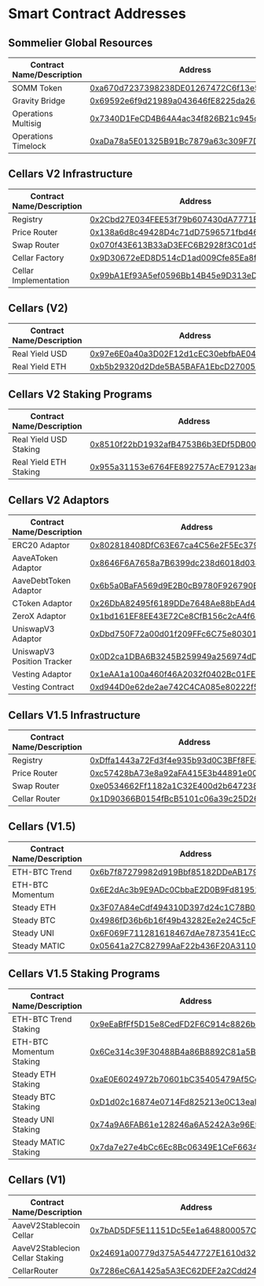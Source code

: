 # Smart Contract Addresses

## Sommelier Global Resources

<table><thead><tr><th width="290">Contract Name/Description</th><th>Address</th></tr></thead><tbody><tr><td>SOMM Token</td><td><a href="https://etherscan.io/address/0xa670d7237398238DE01267472C6f13e5B8010FD1">0xa670d7237398238DE01267472C6f13e5B8010FD1</a></td></tr><tr><td>Gravity Bridge</td><td><a href="https://etherscan.io/address/0x69592e6f9d21989a043646fe8225da2600e5a0f7">0x69592e6f9d21989a043646fE8225da2600e5A0f7</a></td></tr><tr><td>Operations Multisig</td><td><a href="https://etherscan.io/address/0x7340D1FeCD4B64A4ac34f826B21c945d44d7407F">0x7340D1FeCD4B64A4ac34f826B21c945d44d7407F</a></td></tr><tr><td>Operations Timelock</td><td><a href="https://etherscan.io/address/0xada78a5e01325b91bc7879a63c309f7d54d42950#code">0xaDa78a5E01325B91Bc7879a63c309F7D54d42950</a></td></tr></tbody></table>

## Cellars V2 Infrastructure

<table><thead><tr><th width="290">Contract Name/Description</th><th>Address</th></tr></thead><tbody><tr><td>Registry</td><td><a href="https://etherscan.io/address/0x2Cbd27E034FEE53f79b607430dA7771B22050741">0x2Cbd27E034FEE53f79b607430dA7771B22050741</a></td></tr><tr><td>Price Router</td><td><a href="https://etherscan.io/address/0x138a6d8c49428D4c71dD7596571fbd4699C7D3DA">0x138a6d8c49428D4c71dD7596571fbd4699C7D3DA</a></td></tr><tr><td>Swap Router</td><td><a href="https://etherscan.io/address/0x070f43E613B33aD3EFC6B2928f3C01d58D032020">0x070f43E613B33aD3EFC6B2928f3C01d58D032020</a></td></tr><tr><td>Cellar Factory</td><td><a href="https://etherscan.io/address/0x9d30672eed8d514cd1ad009cfe85ea8f0019d37f#code">0x9D30672eED8D514cD1ad009Cfe85Ea8f0019D37F</a></td></tr><tr><td>Cellar Implementation</td><td><a href="https://etherscan.io/address/0x99bA1Ef93A5ef0596Bb14B45e9D313eD5969bfe6">0x99bA1Ef93A5ef0596Bb14B45e9D313eD5969bfe6</a></td></tr></tbody></table>

## Cellars (V2)

<table><thead><tr><th width="290">Contract Name/Description</th><th>Address</th></tr></thead><tbody><tr><td>Real Yield USD</td><td><a href="https://etherscan.io/address/0x97e6E0a40a3D02F12d1cEC30ebfbAE04e37C119E#code">0x97e6E0a40a3D02F12d1cEC30ebfbAE04e37C119E</a></td></tr><tr><td>Real Yield ETH</td><td><a href="https://etherscan.io/address/0xb5b29320d2Dde5BA5BAFA1EbcD270052070483ec">0xb5b29320d2Dde5BA5BAFA1EbcD270052070483ec</a></td></tr></tbody></table>



## Cellars V2 Staking Programs

<table><thead><tr><th width="290">Contract Name/Description</th><th>Address</th></tr></thead><tbody><tr><td>Real Yield USD Staking</td><td><a href="https://etherscan.io/address/0x8510f22bD1932afB4753B6b3EDf5DB00c7e7a748">0x8510f22bD1932afB4753B6b3EDf5DB00c7e7a748</a></td></tr><tr><td>Real Yield ETH Staking</td><td><a href="https://etherscan.io/address/0x955a31153e6764FE892757AcE79123ae996B0aFB">0x955a31153e6764FE892757AcE79123ae996B0aFB</a></td></tr></tbody></table>

## Cellars V2 Adaptors

<table><thead><tr><th width="290">Contract Name/Description</th><th>Address</th></tr></thead><tbody><tr><td>ERC20 Adaptor</td><td><a href="https://etherscan.io/address/0x802818408DfC63E67ca4C56e2F5Ec37998Dd520C">0x802818408DfC63E67ca4C56e2F5Ec37998Dd520C</a></td></tr><tr><td>AaveAToken Adaptor</td><td><a href="https://etherscan.io/address/0x8646F6A7658a7B6399dc238d6018d0344ad81D3d">0x8646F6A7658a7B6399dc238d6018d0344ad81D3d</a></td></tr><tr><td>AaveDebtToken Adaptor</td><td><a href="https://etherscan.io/address/0x6b5a0bafa569d9e2b0cb9780f926790b55e412fe">0x6b5a0BaFA569d9E2B0cB9780F926790B55E412fE</a></td></tr><tr><td>CToken Adaptor</td><td><a href="https://etherscan.io/address/0x26DbA82495f6189DDe7648Ae88bEAd46C402F078">0x26DbA82495f6189DDe7648Ae88bEAd46C402F078</a></td></tr><tr><td>ZeroX Adaptor</td><td><a href="https://etherscan.io/address/0x1bd161EF8EE43E72Ce8CfB156c2cA4f64E49c086">0x1bd161EF8EE43E72Ce8CfB156c2cA4f64E49c086</a></td></tr><tr><td>UniswapV3 Adaptor</td><td><a href="https://etherscan.io/address/0xdbd750f72a00d01f209ffc6c75e80301efc789c1#code">0xDbd750F72a00d01f209FFc6C75e80301eFc789C1</a></td></tr><tr><td>UniswapV3 Position Tracker</td><td><a href="https://etherscan.io/address/0x0d2ca1dba6b3245b259949a256974dd3461c5b05">0x0D2ca1DBA6B3245B259949a256974dD3461C5b05</a></td></tr><tr><td>Vesting Adaptor</td><td><a href="https://etherscan.io/address/0x1eAA1a100a460f46A2032f0402Bc01FE89FaAB60">0x1eAA1a100a460f46A2032f0402Bc01FE89FaAB60</a></td></tr><tr><td>Vesting Contract</td><td><a href="https://etherscan.io/address/0xd944D0e62de2ae742C4CA085e80222f58B69b231">0xd944D0e62de2ae742C4CA085e80222f58B69b231</a></td></tr></tbody></table>

## Cellars V1.5 Infrastructure

<table><thead><tr><th width="290">Contract Name/Description</th><th>Address</th></tr></thead><tbody><tr><td>Registry</td><td><a href="https://etherscan.io/address/0xDffa1443a72Fd3f4e935b93d0C3BFf8FE80cE083">0xDffa1443a72Fd3f4e935b93d0C3BFf8FE80cE083</a></td></tr><tr><td>Price Router</td><td><a href="https://etherscan.io/address/0xc57428ba73e8a92afa415e3b44891e00be334bbd">0xc57428bA73e8a92aFA415E3b44891e00BE334bBd</a></td></tr><tr><td>Swap Router</td><td><a href="https://etherscan.io/address/0xe0534662ff1182a1c32e400d2b64723817344ab4">0xe0534662Ff1182a1C32E400d2b64723817344Ab4</a></td></tr><tr><td>Cellar Router</td><td><a href="https://etherscan.io/address/0x1d90366b0154fbcb5101c06a39c25d26cb48e889#code">0x1D90366B0154fBcB5101c06a39c25D26cB48e889</a></td></tr></tbody></table>

## Cellars (V1.5)

<table><thead><tr><th width="290">Contract Name/Description</th><th>Address</th></tr></thead><tbody><tr><td>ETH-BTC Trend</td><td><a href="https://etherscan.io/address/0x6b7f87279982d919bbf85182ddeab179b366d8f2">0x6b7f87279982d919Bbf85182DDeAB179B366D8f2</a></td></tr><tr><td>ETH-BTC Momentum</td><td><a href="https://etherscan.io/address/0x6e2dac3b9e9adc0cbbae2d0b9fd81952a8d33872">0x6E2dAc3b9E9ADc0CbbaE2D0B9Fd81952a8D33872</a></td></tr><tr><td>Steady ETH</td><td><a href="https://etherscan.io/address/0x3F07A84eCdf494310D397d24c1C78B041D2fa622">0x3F07A84eCdf494310D397d24c1C78B041D2fa622</a></td></tr><tr><td>Steady BTC</td><td><a href="https://etherscan.io/address/0x4986fd36b6b16f49b43282ee2e24c5cf90ed166d">0x4986fD36b6b16f49b43282Ee2e24C5cF90ed166d</a></td></tr><tr><td>Steady UNI</td><td><a href="https://etherscan.io/address/0x6f069f711281618467dae7873541ecc082761b33">0x6F069F711281618467dAe7873541EcC082761B33</a></td></tr><tr><td>Steady MATIC</td><td><a href="https://etherscan.io/address/0x05641a27c82799aaf22b436f20a3110410f29652">0x05641a27C82799AaF22b436F20A3110410f29652</a></td></tr></tbody></table>



## Cellars V1.5 Staking Programs

<table><thead><tr><th width="290">Contract Name/Description</th><th>Address</th></tr></thead><tbody><tr><td>ETH-BTC Trend Staking</td><td><a href="https://etherscan.io/address/0x9eeabfff5d15e8cedfd2f6c914c8826ba0a5fbbd">0x9eEaBfFf5D15e8CedFD2F6C914c8826ba0a5FbBD</a></td></tr><tr><td>ETH-BTC Momentum Staking</td><td><a href="https://etherscan.io/address/0x6ce314c39f30488b4a86b8892c81a5b7af83e337">0x6Ce314c39F30488B4a86B8892C81a5B7af83e337</a></td></tr><tr><td>Steady ETH Staking</td><td><a href="https://etherscan.io/address/0xaE0E6024972b70601bC35405479Af5Cd372CC956">0xaE0E6024972b70601bC35405479Af5Cd372CC956</a></td></tr><tr><td>Steady BTC Staking</td><td><a href="https://etherscan.io/address/0xD1d02c16874e0714Fd825213e0C13eaB6dD9c25f">0xD1d02c16874e0714Fd825213e0C13eaB6dD9c25f</a></td></tr><tr><td>Steady UNI Staking</td><td><a href="https://etherscan.io/address/0x74a9A6FAB61e128246a6A5242A3e96E56198CBDd">0x74a9A6FAB61e128246a6A5242A3e96E56198CBDd</a></td></tr><tr><td>Steady MATIC Staking</td><td><a href="https://etherscan.io/address/0x7da7e27e4bCc6Ec8Bc06349E1CeF6634F6dF7c5C">0x7da7e27e4bCc6Ec8Bc06349E1CeF6634F6dF7c5C</a></td></tr></tbody></table>



## Cellars (V1)

<table><thead><tr><th width="290">Contract Name/Description</th><th>Address</th></tr></thead><tbody><tr><td>AaveV2Stablecoin Cellar</td><td><a href="https://etherscan.io/address/0x7bAD5DF5E11151Dc5Ee1a648800057C5c934c0d5">0x7bAD5DF5E11151Dc5Ee1a648800057C5c934c0d5</a></td></tr><tr><td>AaveV2Stablecion Cellar Staking</td><td><a href="https://etherscan.io/address/0x24691a00779d375A5447727E1610d327D04B3C5F#code">0x24691a00779d375A5447727E1610d327D04B3C5F</a></td></tr><tr><td>CellarRouter</td><td><a href="https://etherscan.io/address/0x7286eC6A1425a5A3EC62DEF2a2Cdd2498e07086c">0x7286eC6A1425a5A3EC62DEF2a2Cdd2498e07086c</a></td></tr></tbody></table>
